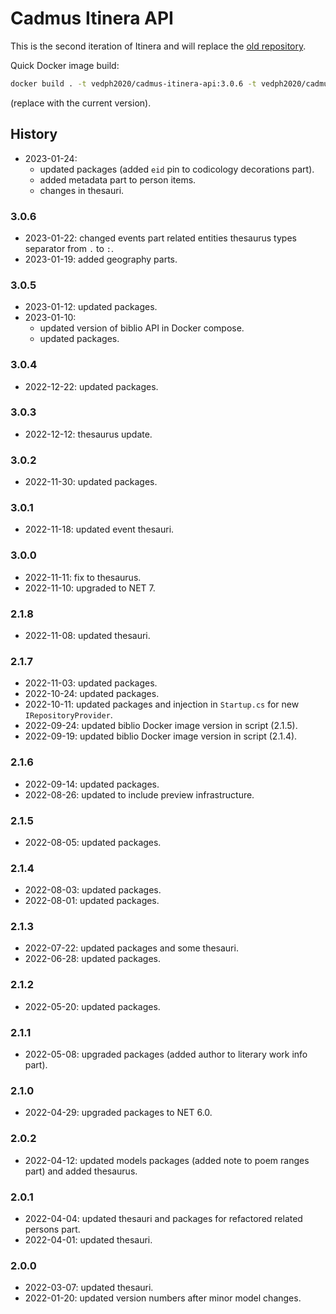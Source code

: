 # Cadmus Itinera API

This is the second iteration of Itinera and will replace the [old repository](https://github.com/vedph/cadmus_itinera_api).

Quick Docker image build:

```bash
docker build . -t vedph2020/cadmus-itinera-api:3.0.6 -t vedph2020/cadmus-itinera-api:latest
```

(replace with the current version).

## History

- 2023-01-24:
  - updated packages (added `eid` pin to codicology decorations part).
  - added metadata part to person items.
  - changes in thesauri.

### 3.0.6

- 2023-01-22: changed events part related entities thesaurus types separator from `.` to `:`.
- 2023-01-19: added geography parts.

### 3.0.5

- 2023-01-12: updated packages.
- 2023-01-10:
  - updated version of biblio API in Docker compose.
  - updated packages.

### 3.0.4

- 2022-12-22: updated packages.

### 3.0.3

- 2022-12-12: thesaurus update.

### 3.0.2

- 2022-11-30: updated packages.

### 3.0.1

- 2022-11-18: updated event thesauri.

### 3.0.0

- 2022-11-11: fix to thesaurus.
- 2022-11-10: upgraded to NET 7.

### 2.1.8

- 2022-11-08: updated thesauri.

### 2.1.7

- 2022-11-03: updated packages.
- 2022-10-24: updated packages.
- 2022-10-11: updated packages and injection in `Startup.cs` for new `IRepositoryProvider`.
- 2022-09-24: updated biblio Docker image version in script (2.1.5).
- 2022-09-19: updated biblio Docker image version in script (2.1.4).

### 2.1.6

- 2022-09-14: updated packages.
- 2022-08-26: updated to include preview infrastructure.

### 2.1.5

- 2022-08-05: updated packages.

### 2.1.4

- 2022-08-03: updated packages.
- 2022-08-01: updated packages.

### 2.1.3

- 2022-07-22: updated packages and some thesauri.
- 2022-06-28: updated packages.

### 2.1.2

- 2022-05-20: updated packages.

### 2.1.1

- 2022-05-08: upgraded packages (added author to literary work info part).

### 2.1.0

- 2022-04-29: upgraded packages to NET 6.0.

### 2.0.2

- 2022-04-12: updated models packages (added note to poem ranges part) and added thesaurus.

### 2.0.1

- 2022-04-04: updated thesauri and packages for refactored related persons part.
- 2022-04-01: updated thesauri.

### 2.0.0

- 2022-03-07: updated thesauri.
- 2022-01-20: updated version numbers after minor model changes.
